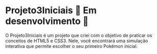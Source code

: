 # Projeto3Iniciais 🚧 Em desenvolvimento 🚧
O Projeto3Iniciais é um projeto que criei com o objetivo de praticar os conceitos de HTML5 e CSS3.
Nele, você encontrará uma simulação interativa que permite escolher o seu primeiro Pokémon inicial.
